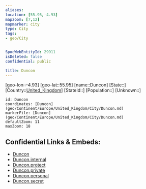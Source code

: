 ```yaml
---
aliases: 
location: [55.95,-4.93]
mapzoom: [7,12] 
mapmarker: city 
type: City
tags:
- geo/City


SpocWebEntityId: 29911
isDeleted: false
confidential: public

title: Duncon
---
```

[geo-lon::-4.93]
[geo-lat::55.95]
[name::Duncon]
[State::]
[Country::[United_Kingdom](geo/Continent/Europe/United_Kingdom.md)]
[StateId::]
[Population::]
[Unknown::]


```leaflet
id: Duncon
coordinates: [Duncon](geo/Continent/Europe/United_Kingdom/City/Duncon.md)
markerFile: [Duncon](geo/Continent/Europe/United_Kingdom/City/Duncon.md)
defaultZoom: 11 
maxZoom: 18
```


## Confidential Links & Embeds: 
- [Duncon](../../../../../../_public/geo/Continent/Europe/United_Kingdom/City/Duncon.md) 
- [Duncon.internal](../../../../../../_internal/geo/Continent/Europe/United_Kingdom/City/Duncon.internal.md) 
- [Duncon.protect](../../../../../../_protect/geo/Continent/Europe/United_Kingdom/City/Duncon.protect.md) 
- [Duncon.private](../../../../../../_private/geo/Continent/Europe/United_Kingdom/City/Duncon.private.md) 
- [Duncon.personal](../../../../../../_personal/geo/Continent/Europe/United_Kingdom/City/Duncon.personal.md) 
- [Duncon.secret](../../../../../../_secret/geo/Continent/Europe/United_Kingdom/City/Duncon.secret.md) 
